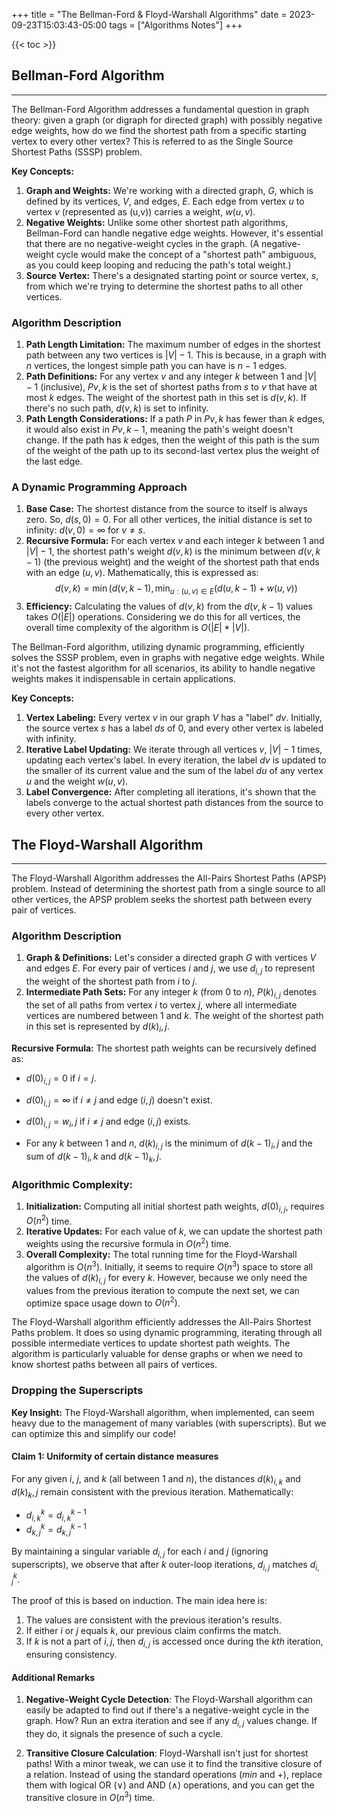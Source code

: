 +++
title = "The Bellman-Ford & Floyd-Warshall Algorithms"
date = 2023-09-23T15:03:43-05:00
tags = ["Algorithms Notes"]
+++

{{< toc >}}


## Bellman-Ford Algorithm
***

The Bellman-Ford Algorithm addresses a fundamental question in graph theory: given a graph (or digraph for directed graph) with possibly negative edge weights, how do we find the shortest path from a specific starting vertex to every other vertex? This is referred to as the Single Source Shortest Paths (SSSP) problem.

**Key Concepts:**
1. **Graph and Weights:** We're working with a directed graph, $G$, which is defined by its vertices, $V$, and edges, $E$. Each edge from vertex $u$ to vertex $v$ (represented as (u,v)) carries a weight, $w(u,v)$.
2. **Negative Weights:** Unlike some other shortest path algorithms, Bellman-Ford can handle negative edge weights. However, it's essential that there are no negative-weight cycles in the graph. (A negative-weight cycle would make the concept of a "shortest path" ambiguous, as you could keep looping and reducing the path's total weight.)
3. **Source Vertex:** There's a designated starting point or source vertex, $s$, from which we're trying to determine the shortest paths to all other vertices.

### Algorithm Description
1. **Path Length Limitation:** The maximum number of edges in the shortest path between any two vertices is $|V| - 1$. This is because, in a graph with $n$ vertices, the longest simple path you can have is $n-1$ edges.
2. **Path Definitions:** For any vertex $v$ and any integer $k$ between 1 and $|V|-1$ (inclusive), $Pv,k$ is the set of shortest paths from $s$ to $v$ that have at most $k$ edges. The weight of the shortest path in this set is $d(v,k)$. If there's no such path, $d(v,k)$ is set to infinity.
3. **Path Length Considerations:** If a path $P$ in $Pv,k$ has fewer than $k$ edges, it would also exist in $Pv,k-1$, meaning the path's weight doesn't change. If the path has $k$ edges, then the weight of this path is the sum of the weight of the path up to its second-last vertex plus the weight of the last edge.

### A Dynamic Programming Approach
1. **Base Case:** The shortest distance from the source to itself is always zero. So, $d(s,0) = 0$. For all other vertices, the initial distance is set to infinity: $d(v,0) = ∞$ for $v ≠ s$.
2. **Recursive Formula:** For each vertex $v$ and each integer $k$ between 1 and $|V|-1$, the shortest path's weight $d(v,k)$ is the minimum between $d(v,k-1)$ (the previous weight) and the weight of the shortest path that ends with an edge $(u,v)$. Mathematically, this is expressed as:
$$ d(v, k) = \min(d(v, k − 1), \min_{u:(u,v)∈E} (d(u, k − 1) + w(u,v)) $$
3. **Efficiency:** Calculating the values of $d(v,k)$ from the $d(v,k-1)$ values takes $O(|E|)$ operations. Considering we do this for all vertices, the overall time complexity of the algorithm is $O(|E| * |V|)$.

The Bellman-Ford algorithm, utilizing dynamic programming, efficiently solves the SSSP problem, even in graphs with negative edge weights. While it's not the fastest algorithm for all scenarios, its ability to handle negative weights makes it indispensable in certain applications.

**Key Concepts:**
1. **Vertex Labeling:** Every vertex $v$ in our graph $V$ has a "label" $dv$. Initially, the source vertex $s$ has a label $ds$ of 0, and every other vertex is labeled with infinity.
2. **Iterative Label Updating:** We iterate through all vertices $v$, $|V|-1$ times, updating each vertex's label. In every iteration, the label $dv$ is updated to the smaller of its current value and the sum of the label $du$ of any vertex $u$ and the weight $w(u,v)$.
3. **Label Convergence:** After completing all iterations, it's shown that the labels converge to the actual shortest path distances from the source to every other vertex.





## The Floyd-Warshall Algorithm
***

The Floyd-Warshall Algorithm addresses the All-Pairs Shortest Paths (APSP) problem. Instead of determining the shortest path from a single source to all other vertices, the APSP problem seeks the shortest path between every pair of vertices. 

### **Algorithm Description**
1. **Graph & Definitions:** Let's consider a directed graph $G$ with vertices $V$ and edges $E$. For every pair of vertices $i$ and $j$, we use $d_{i,j}$ to represent the weight of the shortest path from $i$ to $j$.
2. **Intermediate Path Sets:** For any integer $k$ (from 0 to $n$), $P(k)_{i,j}$ denotes the set of all paths from vertex $i$ to vertex $j$, where all intermediate vertices are numbered between 1 and $k$. The weight of the shortest path in this set is represented by $d(k)_i,j$.

**Recursive Formula:**
The shortest path weights can be recursively defined as:
- $d(0)_{i,j} = 0$ if $i = j$.
- $d(0)_{i,j} = \infty$ if $i ≠ j$ and edge $(i,j)$ doesn't exist.
- $d(0)_{i,j} = w_i,j$ if $i ≠ j$ and edge $(i,j)$ exists.

- For any $k$ between 1 and $n$, $d(k)_{i,j}$ is the minimum of $d(k-1)_i,j$ and the sum of $d(k-1)_i,k$ and $d(k-1)_k,j$.

### **Algorithmic Complexity:**
1. **Initialization:** Computing all initial shortest path weights, $d(0)_{i,j}$, requires $O(n^2)$ time.
2. **Iterative Updates:** For each value of $k$, we can update the shortest path weights using the recursive formula in $O(n^2)$ time.
3. **Overall Complexity:** The total running time for the Floyd-Warshall algorithm is $O(n^3)$. Initially, it seems to require $O(n^3)$ space to store all the values of $d(k)_{i,j}$ for every $k$. However, because we only need the values from the previous iteration to compute the next set, we can optimize space usage down to $O(n^2)$.

The Floyd-Warshall algorithm efficiently addresses the All-Pairs Shortest Paths problem. It does so using dynamic programming, iterating through all possible intermediate vertices to update shortest path weights. The algorithm is particularly valuable for dense graphs or when we need to know shortest paths between all pairs of vertices.


### Dropping the Superscripts

**Key Insight:** The Floyd-Warshall algorithm, when implemented, can seem heavy due to the management of many variables (with superscripts). But we can optimize this and simplify our code!

#### **Claim 1**: Uniformity of certain distance measures
For any given $i$, $j$, and $k$ (all between 1 and $n$), the distances $d(k)_{i,k}$ and $d(k)_k,j$ remain consistent with the previous iteration. Mathematically:
- $d^k_{i,k} = d^{k-1}_{i,k}$
- $d^k_{k,j} = d^{k-1}_{k,j}$

By maintaining a singular variable $d_{i,j}$ for each $i$ and $j$ (ignoring superscripts), we observe that after $k$ outer-loop iterations, $d_{i,j}$ matches $d^k_{i,j}$.

The proof of this is based on induction. The main idea here is:
1. The values are consistent with the previous iteration's results.
2. If either $i$ or $j$ equals $k$, our previous claim confirms the match.
3. If $k$ is not a part of ${i, j}$, then $d_{i,j}$ is accessed once during the $kth$ iteration, ensuring consistency.

#### Additional Remarks

1. **Negative-Weight Cycle Detection**: The Floyd-Warshall algorithm can easily be adapted to find out if there's a negative-weight cycle in the graph. How? Run an extra iteration and see if any $d_{i,j}$ values change. If they do, it signals the presence of such a cycle.
   
2. **Transitive Closure Calculation**: Floyd-Warshall isn't just for shortest paths! With a minor tweak, we can use it to find the transitive closure of a relation. Instead of using the standard operations ($min$ and $+$), replace them with logical OR ($∨$) and AND ($∧$) operations, and you can get the transitive closure in $O(n^3)$ time.
